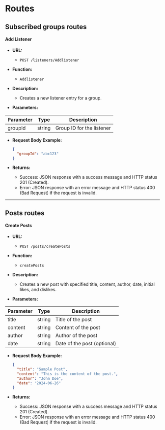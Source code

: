 # Routes

## Subscribed groups routes

#### Add Listener

- **URL:** 
  - `POST /listeners/Addlistener`

- **Function:**
  - `Addlistener`

- **Description:**
  - Creates a new listener entry for a group.

- **Parameters:**

| Parameter           | Type   | Description                 |
|----------------------|--------|-----------------------------|
| groupId              | string | Group ID for the listener   |

- **Request Body Example:**
  ```json
  {
    "groupId": "abc123"
  }
  ```

- **Returns:**
  - Success: JSON response with a success message and HTTP status 201 (Created).
  - Error: JSON response with an error message and HTTP status 400 (Bad Request) if the request is invalid.

---

## Posts routes

#### Create Posts

- **URL:** 
  - `POST /posts/createPosts`

- **Function:**
  - `createPosts`

- **Description:**
  - Creates a new post with specified title, content, author, date, initial likes, and dislikes.

- **Parameters:**

| Parameter           | Type   | Description                 |
|----------------------|--------|-----------------------------|
| title                | string | Title of the post           |
| content              | string | Content of the post         |
| author               | string | Author of the post          |
| date                 | string | Date of the post (optional) |

- **Request Body Example:**
  ```json
  {
    "title": "Sample Post",
    "content": "This is the content of the post.",
    "author": "John Doe",
    "date": "2024-06-26"
  }
  ```

- **Returns:**
  - Success: JSON response with a success message and HTTP status 201 (Created).
  - Error: JSON response with an error message and HTTP status 400 (Bad Request) if the request is invalid.
